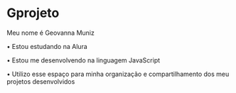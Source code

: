 # Gprojeto
Meu nome é Geovanna Muniz

• Estou estudando na Alura

• Estou me desenvolvendo na linguagem JavaScript

• Utilizo esse espaço para minha organização e compartilhamento dos meu projetos desenvolvidos

